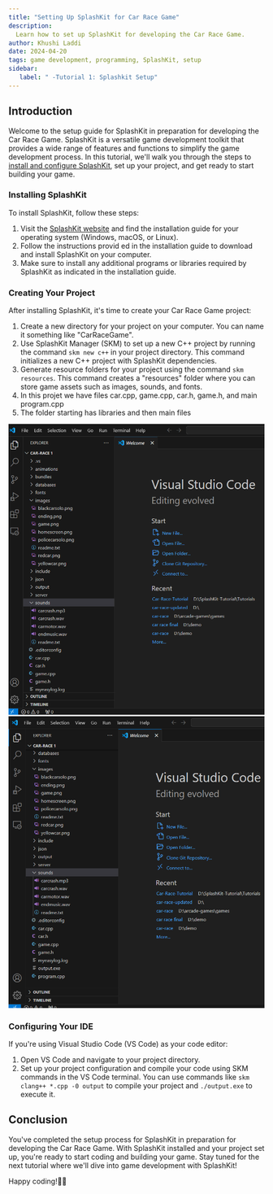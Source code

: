 ```yaml
---
title: "Setting Up SplashKit for Car Race Game"
description: 
  Learn how to set up SplashKit for developing the Car Race Game.
author: Khushi Laddi
date: 2024-04-20
tags: game development, programming, SplashKit, setup
sidebar: 
   label: " -Tutorial 1: Splashkit Setup"
---
```


## Introduction

Welcome to the setup guide for SplashKit in preparation for developing the Car Race Game. SplashKit is a versatile game development toolkit that provides a wide range of features and functions to simplify the game development process. In this tutorial, we'll walk you through the steps to [install and configure SplashKit](https://splashkit.io/articles/installation/), set up your project, and get ready to start building your game.

### Installing SplashKit

To install SplashKit, follow these steps:

1. Visit the [SplashKit website](https://splashkit.io/articles/installation/) and find the installation guide for your operating system (Windows, macOS, or Linux).
2. Follow the instructions provid ed in the installation guide to download and install SplashKit on your computer.
3. Make sure to install any additional programs or libraries required by SplashKit as indicated in the installation guide.

### Creating Your Project

After installing SplashKit, it's time to create your Car Race Game project:

1. Create a new directory for your project on your computer. You can name it something like "CarRaceGame".
2. Use SplashKit Manager (SKM) to set up a new C++ project by running the command `skm new c++` in your project directory. This command initializes a new C++ project with SplashKit dependencies.
3. Generate resource folders for your project using the command `skm resources`. This command creates a "resources" folder where you can store game assets such as images, sounds, and fonts.
4. In this projet we have files car.cpp, game.cpp, car.h, game.h, and main program.cpp
5. The folder starting has libraries and then main files

![image](images/folder1.png)
![image](images/Folder2.png)

### Configuring Your IDE

If you're using Visual Studio Code (VS Code) as your code editor:

1. Open VS Code and navigate to your project directory.
2. Set up your project configuration and compile your code using SKM commands in the VS Code terminal. You can use commands like `skm clang++ *.cpp -0 output` to compile your project and `./output.exe` to execute it.

## Conclusion

You've completed the setup process for SplashKit in preparation for developing the Car Race Game. With SplashKit installed and your project set up, you're ready to start coding and building your game. Stay tuned for the next tutorial where we'll dive into game development with SplashKit!

Happy coding!🚗💨
